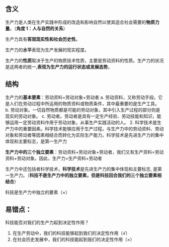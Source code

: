 ## 含义
生产力是人类在生产实践中形成的改造和影响自然以使其适合社会需要的**物质力量**。（**角度 1：人与自然的关系**）

生产力具有**客观现实性和社会历史性**。

生产力的**水平**表现为生产发展的现实程度。

生产力的**性质**取决于生产的物质技术性质，主要是劳动资料的性质。生产力的状况是这两者的统一,**表现为生产力的运行状态或发展态势**。
## 结构
生产力的**基本要素**：劳动资料+劳动对象+劳动者 
a. 劳动资料，又称劳动手段。它是人们在劳动过程中所运用的物质资料或物质条件，其中最重要的是生产工具。
b. 劳动对象。一切自然物质都是可能的劳动对象，其中引入生产过程的部分则是现实的劳动对象。
c. 劳动者。劳动者是具有一定生产经验、劳动技能和知识，能够运用一定劳动资料作用于劳动对象，从事生产实践活动的人。
2. 科学技术是生产力中的重要因素。科学技术能够应用于生产过程，与生产力中的劳动资料、劳动对象和劳动者等因素相结合而转化为实际生产能力。科学技术是先进生产力的集中体现和主要标志，是第一生产力

**生产力中的三个独立要素**：劳动资料+劳动对象+劳动者，我们又有生产资料=劳动资料+劳动对象。因此，生产力=生产资料+劳动者

生产力中还包括者科学技术，**科学技术**是先进生产力的集中体现和主要标志, 是第一生产力。（**科技不是生产力中的独立要素，但是科技回合我们的三个独立要素相结合**）

科技是生产力中独立的要素（×）

## 易错点：
科技能否对我们的生产力起到决定性作用？
1. 在生产劳动中，我们的科技能够起到我们的决定性作用（√）
2. 在社会历史发展中，我们的科技能起到我们的决定性作用（×）